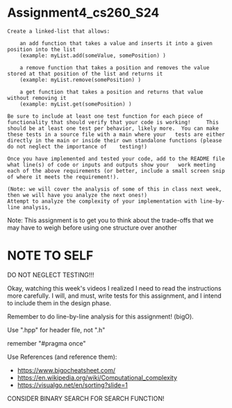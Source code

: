 # Assignment4_cs260_S24  
    Create a linked-list that allows:  

        an add function that takes a value and inserts it into a given position into the list  
        (example: myList.add(someValue, somePosition) )  

        a remove function that takes a position and removes the value stored at that position of the list and returns it  
        (example: myList.remove(somePosition) )  

        a get function that takes a position and returns that value without removing it  
        (example: myList.get(somePosition) )  

    Be sure to include at least one test function for each piece of functionality that should verify that your code is working!     This should be at least one test per behavior, likely more.  You can make these tests in a source file with a main where your   tests are either directly in the main or inside their own standalone functions (please do not neglect the importance of    testing!)  

    Once you have implemented and tested your code, add to the README file what line(s) of code or inputs and outputs show your   work meeting each of the above requirements (or better, include a small screen snip of where it meets the requirement!).  

    (Note: we will cover the analysis of some of this in class next week, then we will have you analyze the next ones!)  
    Attempt to analyze the complexity of your implementation with line-by-line analysis,  

Note: This assignment is to get you to think about the trade-offs that we may have to weigh before using one structure over another  


# NOTE TO SELF

DO NOT NEGLECT TESTING!!!

Okay, watching this week's videos I realized I need to read the instructions more carefully. I will, and must, write tests for this assignment, and I intend to include them in the design phase.  

Remember to do line-by-line analysis for this assignment! (bigO).  

Use ".hpp" for header file, not ".h"  

remember "#pragma once"  

Use References (and reference them):  
  - https://www.bigocheatsheet.com/  
  - https://en.wikipedia.org/wiki/Computational_complexity  
  - https://visualgo.net/en/sorting?slide=1  


CONSIDER BINARY SEARCH FOR SEARCH FUNCTION!  